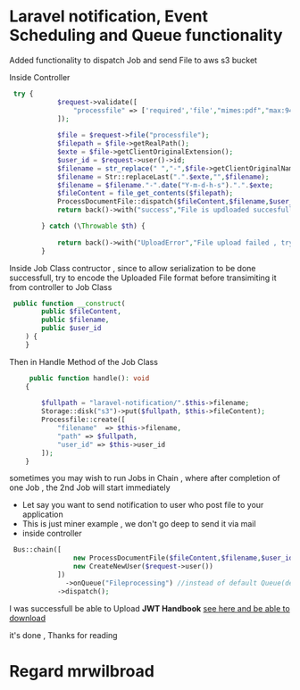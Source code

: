 # Laravel notification, Event Scheduling and Queue functionality

Added functionality to dispatch Job and send File to aws s3 bucket

Inside Controller 
```php
 try {
            $request->validate([
                "processfile" => ['required','file',"mimes:pdf","max:949087"]
            ]);
    
            $file = $request->file("processfile");
            $filepath = $file->getRealPath();
            $exte = $file->getClientOriginalExtension();
            $user_id = $request->user()->id;
            $filename = str_replace(" ","-",$file->getClientOriginalName());
            $filename = Str::replaceLast(".".$exte,"",$filename);
            $filename = $filename."-".date("Y-m-d-h-s").".".$exte;
            $fileContent = file_get_contents($filepath);
            ProcessDocumentFile::dispatch($fileContent,$filename,$user_id);
            return back()->with("success","File is updloaded succesfull");

        } catch (\Throwable $th) {
           
            return back()->with("UploadError","File upload failed , try again!");
        }
```


Inside Job Class contructor , since to allow serialization to be done successfull, try to encode the Uploaded File format before transimiting it from controller to Job Class

```php
 public function __construct(
        public $fileContent,
        public $filename,
        public $user_id
    ) {
    }
```

Then in Handle Method of the Job Class 
```php
     public function handle(): void
    {
        
        $fullpath = "laravel-notification/".$this->filename;
        Storage::disk("s3")->put($fullpath, $this->fileContent);
        Processfile::create([
            "filename"  => $this->filename,
            "path" => $fullpath,
            "user_id" => $this->user_id
        ]);
    }
```


sometimes you may wish to run Jobs in Chain , where after completion of one Job , the 2nd Job will start immediately
  - Let say you want to send notification to user who post file to your application
  - This is just miner example , we don't go deep to send it via mail 
  - inside controller
```php
 Bus::chain([
                new ProcessDocumentFile($fileContent,$filename,$user_id),
                new CreateNewUser($request->user())
            ])
              ->onQueue("Fileprocessing") //instead of default Queue(default), let use another queue name
            ->dispatch();
```


I was successfull be able to Upload <strong>JWT Handbook</strong> 
[see here and be able to download ](https://mrwilbroad-bucket.s3.amazonaws.com/laravel-notification/jwt-handbook-v0_14_1-2023-12-01-11-43.pdf)

it's done , Thanks for reading
# Regard mrwilbroad